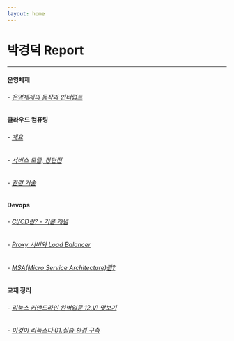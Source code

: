 ```yaml
---
layout: home
---
```


# 박경덕 Report
---
#### 운영체제
###### - [운영체제의 동작과 인터럽트](./os_interrupt.md)

#### 클라우드 컴퓨팅
###### - [개요](./cloud_computing_1.md)
###### - [서비스 모델, 장단점](./cloud_computing_2.md)
###### - [관련 기술](./cloud_computing_3.md)

#### Devops
###### - [CI/CD란? - 기본 개념](./cicd_1.md)
###### - [Proxy 서버와 Load Balancer](./proxy_loadbalancer_1.md)
###### - [MSA(Micro Service Architecture)란?](./msa_1.md)

#### 교재 정리
###### - [리눅스 커맨드라인 완벽입문 12.VI 맛보기](./book_12.md)
###### - [이것이 리눅스다 01.실습 환경 구축](./book_1.md)